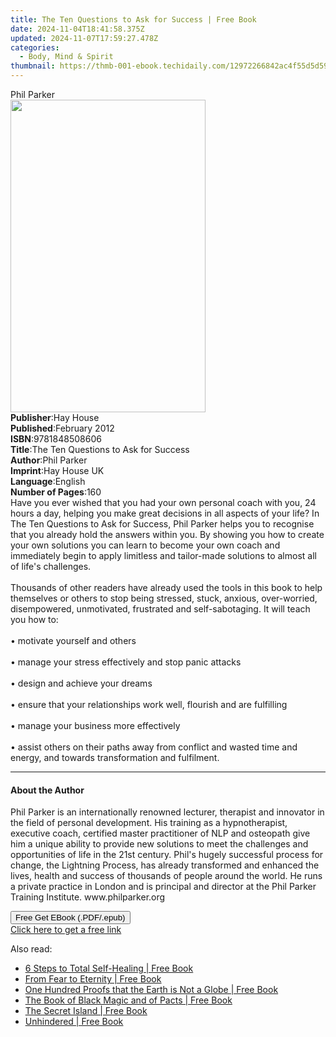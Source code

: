 ```yaml
---
title: The Ten Questions to Ask for Success | Free Book
date: 2024-11-04T18:41:58.375Z
updated: 2024-11-07T17:59:27.478Z
categories:
  - Body, Mind & Spirit
thumbnail: https://thmb-001-ebook.techidaily.com/12972266842ac4f55d5d59a770e89981e78549b374e005ba0d8c91cc925018f2.jpg
---
```

<main id="book-container">
  <div class="flex flex-col">
    <div class="book-brief flex-1 py-6 px-4 sm:p-6 md:py-10 md:px-8">
      <!-- brief-->
      <div class="book-brief-main">Phil Parker</div>
    </div>
    <div
      class="book-meta-info flex-1 grid gap-4 col-start-1 col-end-3 row-start-1 sm:mb-6 sm:grid-cols-4 lg:gap-6 lg:col-start-2 lg:row-end-6 lg:row-span-6 lg:mb-0"
    >
      <div
        class="book-meta-info-left place-content-center mt-4 p-4 text-sm leading-6 col-start-2 col-span-2 dark:text-slate-400"
      >
        <img
          class="w-full h-500 object-cover rounded-lg sm:h-255 sm:col-span-2 lg:col-span-full"
          src="https://img-001-ebook.techidaily.com/595debf386379119fd8ea56fda6c334722923f35b036200c41bd68bdfb6fed40.jpg"
          alt=""
          width="312"
          height="500"
        />
      </div>
      <div
        class="book-meta-info-right mt-2 col-start-1 row-start-2 col-span-3 self-center"
      >
        <!-- meta data  -->
        <div class="flex flex-col px-4 md:px-8">
          <div class="flex-1">
            <strong>Publisher</strong>:<span class="px-2">Hay House</span>
          </div>
          <div class="flex-1">
            <strong>Published</strong>:<span class="px-2">February 2012</span>
          </div>
          <div class="flex-1">
            <strong>ISBN</strong>:<span class="px-2">9781848508606</span>
          </div>
          <div class="flex-1">
            <strong>Title</strong>:<span class="px-2"
              >The Ten Questions to Ask for Success</span
            >
          </div>
          <div class="flex-1">
            <strong>Author</strong>:<span class="px-2">Phil Parker</span>
          </div>
          <div class="flex-1">
            <strong>Imprint</strong>:<span class="px-2">Hay House UK</span>
          </div>
          <div class="flex-1">
            <strong>Language</strong>:<span class="px-2">English</span>
          </div>
          <div class="flex-1">
            <strong>Number of Pages</strong>:<span class="px-2">160</span>
          </div>
        </div>
      </div>
    </div>
    <div class="book-description flex-1 py-6 px-4 sm:p-6 md:py-10 md:px-8">
      <div class="book-description-main">
        <div accordion-content="" id="description">
          Have you ever wished that you had your own personal coach with you, 24
          hours a day, helping you make great decisions in all aspects of your
          life? In The Ten Questions to Ask for Success, Phil Parker helps you
          to recognise that you already hold the answers within you. By showing
          you how to create your own solutions you can learn to become your own
          coach and immediately begin to apply limitless and tailor-made
          solutions to almost all of life's challenges. <br /><br />Thousands of
          other readers have already used the tools in this book to help
          themselves or others to stop being stressed, stuck, anxious,
          over-worried, disempowered, unmotivated, frustrated and
          self-sabotaging. It will teach you how to:<br /><br />• motivate
          yourself and others <br /><br />• manage your stress effectively and
          stop panic attacks <br /><br />• design and achieve your dreams
          <br /><br />• ensure that your relationships work well, flourish and
          are fulfilling<br /><br />• manage your business more effectively<br /><br />
          • assist others on their paths away from conflict and wasted time and
          energy, and towards transformation and fulfilment.
        </div>
        <div class="accordion-fader"></div>
      </div>
    </div>
    <div class="book-excerpts flex-1 py-6 px-4 sm:p-6 md:py-10 md:px-8">
      <!-- excerpts-->
      <div class="book-excerpts-main">
        <hr />
        <h4 class="placeholder placeholder-heading">
          <span>About the Author</span>
        </h4>
        <p>
          Phil Parker is an internationally renowned lecturer, therapist and
          innovator in the field of personal development. His training as a
          hypnotherapist, executive coach, certified master practitioner of NLP
          and osteopath give him a unique ability to provide new solutions to
          meet the challenges and opportunities of life in the 21st century.
          Phil's hugely successful process for change, the Lightning Process,
          has already transformed and enhanced the lives, health and success of
          thousands of people around the world. He runs a private practice in
          London and is principal and director at the Phil Parker Training
          Institute. www.philparker.org
        </p>
      </div>
    </div>
    <div
      class="book-about-author flex-1 py-6 px-4 sm:p-6 md:py-10 md:px-8"
    ></div>
    <div class="book-free-get flex-1 py-6 px-4 sm:p-6 md:py-10 md:px-8">
      <button
        id="btn-free-get"
        class="bg-blue-500 hover:bg-blue-700 text-white font-bold py-2 px-4 rounded"
      >
        Free Get EBook (.PDF/.epub)
      </button>
      <div id="countdown-display" class="px-2 text-lg mt-2"></div>
      <a
        id="free-link"
        class="hidden bg-blue-500 hover:bg-blue-700 text-white font-bold py-2 px-4 rounded"
        href="https://www.ebooks.com/en-us/book/96317191/the-ten-questions-to-ask-for-success/phil-parker/"
        target="_blank"
        >Click here to get a free link</a
      >
    </div>
    <script>
      let countdownTime = 0;
      let countdownInterval = null;
      document
        .getElementById('btn-free-get')
        .addEventListener('click', startCountdown);
      function startCountdown() {
        countdownTime = new Date().getTime() + 60000 * 3;
        countdownInterval = setInterval(updateCountdown, 1000);
        document.getElementById('btn-free-get').disabled = true;
        document
          .getElementById('btn-free-get')
          .classList.add('bg-gray-500', 'cursor-not-allowed');
      }
      function updateCountdown() {
        let currentTime = new Date().getTime();
        let timeLeft = countdownTime - currentTime;
        let secondsLeft = Math.floor(timeLeft / 1000);
        document.getElementById('countdown-display').innerHTML =
          `Remaining time: ${secondsLeft} seconds.`;
        if (secondsLeft <= 0) {
          clearInterval(countdownInterval);
          document.getElementById('btn-free-get').classList.add('hidden');
          document.getElementById('free-link').classList.remove('hidden');
          document.getElementById('countdown-display').innerHTML = '';
        }
      }
    </script>
  </div>
</main>

<ins class="adsbygoogle"
      style="display:block"
      data-ad-client="ca-pub-7571918770474297"
      data-ad-slot="8358498916"
      data-ad-format="auto"
      data-full-width-responsive="true"></ins>
    

<span class="atpl-alsoreadstyle">Also read:</span>
<div><ul>
<li><a href="https://novels-ebooks.techidaily.com/210087630-9781722526030-6-steps-to-total-self-healing/"><u>6 Steps to Total Self-Healing | Free Book</u></a></li>
<li><a href="https://novels-ebooks.techidaily.com/210087621-9781722521875-from-fear-to-eternity/"><u>From Fear to Eternity | Free Book</u></a></li>
<li><a href="https://novels-ebooks.techidaily.com/210088521-9781528766999-one-hundred-proofs-that-the-earth-is-not-a-globe/"><u>One Hundred Proofs that the Earth is Not a Globe | Free Book</u></a></li>
<li><a href="https://novels-ebooks.techidaily.com/210087592-9781528767989-the-book-of-black-magic-and-of-pacts/"><u>The Book of Black Magic and of Pacts | Free Book</u></a></li>
<li><a href="https://novels-ebooks.techidaily.com/210087639-9781596500358-the-secret-island/"><u>The Secret Island | Free Book</u></a></li>
<li><a href="https://novels-ebooks.techidaily.com/210087886-9780648894216-unhindered/"><u>Unhindered | Free Book</u></a></li>
</ul></div>


